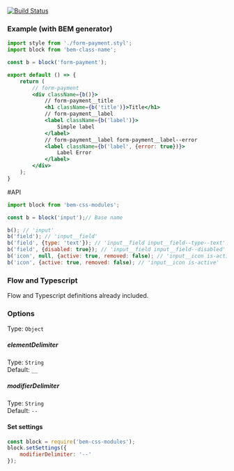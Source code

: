 [![Build Status](https://travis-ci.org/Connormiha/bem-class-name.svg?branch=master)](https://travis-ci.org/Connormiha/bem-class-name)

### Example (with BEM generator)
```jsx
import style from './form-payment.styl';
import block from 'bem-class-name';

const b = block('form-payment');

export default () => {
    return (
        // form-payment
        <div className={b()}>
            // form-payment__title
            <h1 className={b('title')}>Title</h1>
            // form-payment__label
            <label className={b('label')}>
                Simple label
            </label>
            // form-payment__label form-payment__label--error
            <label className={b('label', {error: true})}>
                Label Error
            </label>
        </div>
    );
}
```

#API
```js
import block from 'bem-css-modules';

const b = block('input');// Base name

b(); // 'input'
b('field'); // 'input__field'
b('field', {type: 'text'}); // 'input__field input__field--type--text'
b('field', {disabled: true}); // 'input__field input__field--disabled'
b('icon', null, {active: true, removed: false); // 'input__icon is-active'
b('icon', {active: true, removed: false); // 'input__icon is-active'
```

### Flow and Typescript

Flow and Typescript definitions already included.

### Options
Type: `Object`  

##### elementDelimiter
Type: `String`  
Default: `__`  

##### modifierDelimiter
Type: `String`  
Default: `--`  

#### Set settings

```js
const block = require('bem-css-modules');
block.setSettings({
    modifierDelimiter: '--'
});
```
